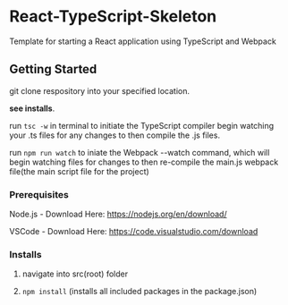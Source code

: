 # React-TypeScript-Skeleton
Template for starting a React application using TypeScript and Webpack

## Getting Started
git clone respository into your specified location.

**see installs**.

run `tsc -w` in terminal to initiate the TypeScript compiler begin watching your .ts files for any changes to then compile the .js files.

run `npm run watch` to iniate the Webpack --watch command, which will begin watching files for changes to then re-compile the main.js webpack file(the main script file for the project)

### Prerequisites
Node.js - Download Here: https://nodejs.org/en/download/

VSCode - Download Here: https://code.visualstudio.com/download

### Installs
1. navigate into src(root) folder

2. `npm install` (installs all included packages in the package.json)

